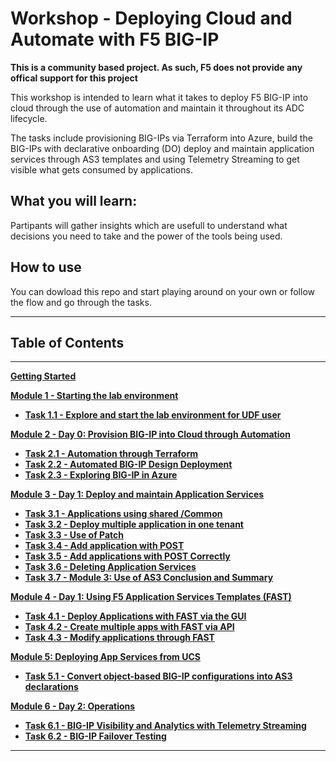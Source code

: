 # Workshop - Deploying Cloud and Automate with F5 BIG-IP

**This is a community based project. As such, F5 does not provide any offical support for this project**

This workshop is intended to learn what it takes to deploy F5 BIG-IP into cloud through the use of automation and maintain it throughout its ADC lifecycle.

The tasks include provisioning BIG-IPs via Terraform into Azure, build the BIG-IPs with declarative onboarding (DO) deploy and maintain application services through AS3 templates and using Telemetry Streaming to get visible what gets consumed by applications.

## What you will learn:
Partipants will gather insights which are usefull to understand what decisions you need to take and the power of the tools being used.

## How to use
You can dowload this repo and start playing around on your own or follow the flow and go through the tasks.

**********************************
## Table of Contents
**********************************

**[Getting Started](docs/getting_started.md)**

**[Module 1 - Starting the lab environment](docs/module_1/module_1.md)**

 * **[Task 1.1 - Explore and start the lab environment for UDF user](docs/module_1/task1_1.md)**

**[Module 2 - Day 0: Provision BIG-IP into Cloud through Automation](docs/module_2/module_2.md)**

 * **[Task 2.1 - Automation through Terraform](docs/module_2/task2_1.md)**
 * **[Task 2.2 - Automated BIG-IP Design Deployment](docs/module_2/task2_2.md)**
 * **[Task 2.3 - Exploring BIG-IP in Azure](docs/module_2/task2_3.md)**

**[Module 3 - Day 1: Deploy and maintain Application Services](docs/module_3/module_3.md)**

 * **[Task 3.1 - Applications using shared /Common](docs/module_3/task3_1.md)**
 * **[Task 3.2 - Deploy multiple application in one tenant](docs/module_3/task3_2.md)**
 * **[Task 3.3 - Use of Patch](docs/module_3/task3_3.md)**
 * **[Task 3.4 - Add application with POST](docs/module_3/task3_4.md)**
 * **[Task 3.5 - Add applications with POST Correctly](docs/module_3/task3_5.md)**
 * **[Task 3.6 - Deleting Application Services](docs/module_3/task3_6.md)**
 * **[Task 3.7 - Module 3: Use of AS3 Conclusion and Summary](docs/module_3/task3_7.md)**

**[Module 4 - Day 1: Using F5 Application Services Templates (FAST)](docs/module_4/module_4.md)**

 * **[Task 4.1 - Deploy Applications with FAST via the GUI](docs/module_4/task4_1.md)**
 * **[Task 4.2 - Create multiple apps with FAST via API](docs/module_4/task4_2.md)**
 * **[Task 4.3 - Modify applications through FAST](docs/module_4/task4_3.md)**

**[Module 5: Deploying App Services from UCS](docs/module_5/module_5.md)**

 * **[Task 5.1 - Convert object-based BIG-IP configurations into AS3 declarations](docs/module_5/task5_1.md)**

**[Module 6 - Day 2: Operations](docs/module_6/module_6.md)**
 
 * **[Task 6.1 - BIG-IP Visibility and Analytics with Telemetry Streaming](docs/module_6/task6_1.md)**
 * **[Task 6.2 - BIG-IP Failover Testing](docs/module_6/task6_2.md)**

**********************************